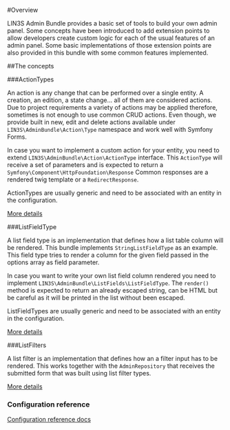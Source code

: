 #Overview

LIN3S Admin Bundle provides a basic set of tools to build your own admin panel. Some concepts have been introduced
to add extension points to allow developers create custom logic for each of the usual features of an admin panel. Some
basic implementations of those extension points are also provided in this bundle with some common features implemented.

##The concepts

###ActionTypes

An action is any change that can be performed over a single entity. A creation, an edition, a state change... all of 
them are considered actions. Due to project requirements a variety of actions may be applied therefore, sometimes is not
enough to use common CRUD actions. Even though, we provide built in new, edit and delete actions available under 
`LIN3S\AdminBundle\Action\Type` namespace and work well with Symfony Forms.

In case you want to implement a custom action for your entity, you need to extend `LIN3S\AdminBundle\Action\ActionType`
interface. This `ActionType` will receive a set of parameters and is expected to return a `Symfony\Component\HttpFoundation\Response`
Common responses are a rendered twig template or a `RedirectResponse`.

ActionTypes are usually generic and need to be associated with an entity in the configuration.

[More details](custom_action.md)

###ListFieldType

A list field type is an implementation that defines how a list table column will be rendered. This bundle implements
`StringListFieldType` as an example. This field type tries to render a column for the given field passed in the options
array as field parameter.

In case you want to write your own list field column rendered you need to implement
`LIN3S\AdminBundle\ListFields\ListFieldType`. The `render()` method is expected to return an already escaped
string, can be HTML but be careful as it will be printed in the list without been escaped.

ListFieldTypes are usually generic and need to be associated with an entity in the configuration.

[More details](custom_list_field.md)

###ListFilters

A list filter is an implementation that defines how an a filter input has to be rendered. This works together with the
`AdminRepository` that receives the submitted form that was built using list filter types.

[More details](custom_list_filter.md)

### Configuration reference

[Configuration reference docs](configuration_reference.md)
